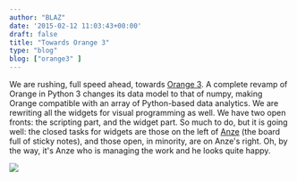 ```yaml
---
author: "BLAZ"
date: '2015-02-12 11:03:43+00:00'
draft: false
title: "Towards Orange 3"
type: "blog"
blog: ["orange3" ]
---
```


We are rushing, full speed ahead, towards [Orange 3](http://orange.biolab.si/orange3/). A complete revamp of Orange in Python 3 changes its data model to that of numpy, making Orange compatible with an array of Python-based data analytics. We are rewriting all the widgets for visual programming as well. We have two open fronts: the scripting part, and the widget part. So much to do, but it is going well: the closed tasks for widgets are those on the left of [Anze](http://www.fri.uni-lj.si/en/anze-staric/) (the board full of sticky notes), and those open, in minority, are on Anze's right. Oh, by the way, it's Anze who is managing the work and he looks quite happy.

![](/images/2015/02/anze-scrum-large.jpg)
